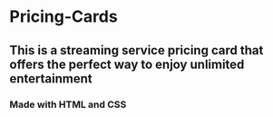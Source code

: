# Pricing-Cards

## This is a streaming service pricing card that offers the perfect way to enjoy unlimited entertainment 

### Made with HTML and CSS
